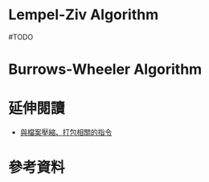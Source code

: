 # Lempel-Ziv Algorithm

#TODO 

# Burrows-Wheeler Algorithm

# 延伸閱讀

- [與檔案壓縮、打包相關的指令](</Operating System/Shell/與檔案壓縮、打包相關的指令.md>)

# 參考資料